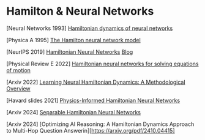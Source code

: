 # Hamilton & Neural Networks

[Neural Networks 1993] [Hamiltonian dynamics of neural networks](https://www.sciencedirect.com/science/article/pii/S0893608005800589)

[Physica A 1995] [The Hamilton neural network model](https://www.sciencedirect.com/science/article/pii/037843719400244N)

[NeurIPS 2019] [Hamiltonian Neural Networks](https://arxiv.org/pdf/1906.01563) [Blog](https://greydanus.github.io/2019/05/15/hamiltonian-nns/)

[Physical Review E 2022] [Hamiltonian neural networks for solving equations of motion](https://journals.aps.org/pre/abstract/10.1103/PhysRevE.105.065305)

[Arxiv 2022] [Learning Neural Hamiltonian Dynamics: A Methodological Overview](https://arxiv.org/pdf/2203.00128)

[Havard slides 2021] [Physics-Informed Hamiltonian Neural Networks](https://scholar.harvard.edu/files/marios_matthaiakis/files/mlinastronomy_pinns_chile2021.pdf)

[Arxiv 2024] [Separable Hamiltonian Neural Networks](https://arxiv.org/pdf/2309.01069)

[Arxiv 2024] [Optimizing AI Reasoning: A Hamiltonian Dynamics Approach to Multi-Hop Question Answerin][https://arxiv.org/pdf/2410.04415]

